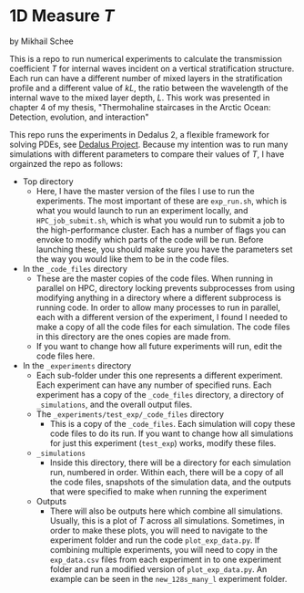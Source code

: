 # 1D Measure _T_

by Mikhail Schee

This is a repo to run numerical experiments to calculate the transmission coefficient _T_ for internal waves incident on a vertical stratification structure. Each run can have a different number of mixed layers in the stratification profile and a different value of _kL_, the ratio between the wavelength of the internal wave to the mixed layer depth, _L_. This work was presented in chapter 4 of my thesis, "Thermohaline staircases in the Arctic Ocean: Detection, evolution, and interaction"

This repo runs the experiments in Dedalus 2, a flexible framework for solving PDEs, see [Dedalus Project](https://dedalus-project.readthedocs.io/en/latest/). Because my intention was to run many simulations with different parameters to compare their values of _T_, I have orgainzed the repo as follows:

* Top directory
    * Here, I have the master version of the files I use to run the experiments. The most important of these are `exp_run.sh`, which is what you would launch to run an experiment locally, and `HPC_job_submit.sh`, which is what you would run to submit a job to the high-performance cluster. Each has a number of flags you can envoke to modify which parts of the code will be run. Before launching these, you should make sure you have the parameters set the way you would like them to be in the code files.
* In the `_code_files` directory
    * These are the master copies of the code files. When running in parallel on HPC, directory locking prevents subprocesses from using modifying anything in a directory where a different subprocess is running code. In order to allow many processes to run in parallel, each with a different version of the experiment, I found I needed to make a copy of all the code files for each simulation. The code files in this directory are the ones copies are made from.
    * If you want to change how all future experiments will run, edit the code files here.
* In the `_experiments` directory
    * Each sub-folder under this one represents a different experiment. Each experiment can have any number of specified runs. Each experiment has a copy of the `_code_files` directory, a directory of `_simulations`, and the overall output files.
    * The `_experiments/test_exp/_code_files` directory
        * This is a copy of the `_code_files`. Each simulation will copy these code files to do its run. If you want to change how all simulations for just this experiment (`test_exp`) works, modify these files.
    * `_simulations`
        * Inside this directory, there will be a directory for each simulation run, numbered in order. Within each, there will be a copy of all the code files, snapshots of the simulation data, and the outputs that were specified to make when running the experiment
    * Outputs
        * There will also be outputs here which combine all simulations. Usually, this is a plot of _T_ across all simulations. Sometimes, in order to make these plots, you will need to navigate to the experiment folder and run the code `plot_exp_data.py`. If combining multiple experiments, you will need to copy in the `exp_data.csv` files from each experiment in to one experiment folder and run a modified version of `plot_exp_data.py`. An example can be seen in the `new_128s_many_l` experiment folder.